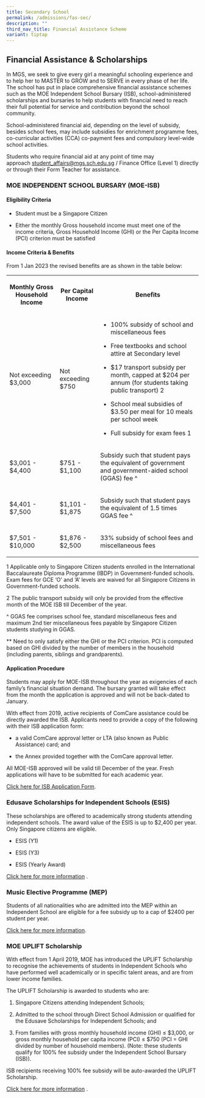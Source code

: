 ```yaml
---
title: Secondary School
permalink: /admissions/fas-sec/
description: ""
third_nav_title: Financial Assistance Scheme
variant: tiptap
---
```

<h2>Financial Assistance &amp; Scholarships</h2><p>In MGS, we seek to give every girl a meaningful schooling experience and to help her to MASTER to GROW and to SERVE in every phase of her life. The school has put in place comprehensive financial assistance schemes such as the MOE Independent School Bursary (ISB), school-administered scholarships and bursaries to help students with financial need to reach their full potential for service and contribution beyond the school community.</p><p>School-administered financial aid, depending on the level of subsidy, besides school fees, may include subsidies for enrichment programme fees, co-curricular activities (CCA) co-payment fees and compulsory level-wide school activities.</p><p>Students who require financial aid at any point of time may approach&nbsp;<a href="mailto:student_affairs@mgs.sch.edu.sg" rel="noopener noreferrer nofollow" target="_blank">student_affairs@mgs.sch.edu.sg</a>&nbsp;/ Finance Office (Level 1) directly or through their Form Teacher for assistance.</p><h3>MOE INDEPENDENT SCHOOL BURSARY (MOE-ISB)</h3><h4>Eligibility Criteria</h4><ul data-tight="true" class="tight"><li><p>Student must be a Singapore Citizen</p></li><li><p>Either the monthly Gross household income must meet one of the income criteria, Gross Household Income (GHI) or the Per Capita Income (PCI) criterion must be satisfied</p></li></ul><h4>Income Criteria &amp; Benefits</h4><p>From 1 Jan 2023 the revised benefits are as shown in the table below:</p><table><tbody><tr><th rowspan="1" colspan="1"><p>Monthly Gross Household Income</p></th><th rowspan="1" colspan="1"><p>Per Capital Income</p></th><th rowspan="1" colspan="1"><p>Benefits</p></th></tr><tr><td rowspan="1" colspan="1"><p>Not exceeding<br>$3,000</p></td><td rowspan="1" colspan="1"><p>Not exceeding<br>$750</p></td><td rowspan="1" colspan="1"><ul data-tight="true" class="tight"><li><p>100% subsidy of school and miscellaneous fees</p></li><li><p>Free textbooks and school attire at Secondary level</p></li><li><p>$17 transport subsidy per month, capped at $204 per annum (for students taking public transport)&nbsp;2</p></li><li><p>School meal subsidies of $3.50 per meal for 10 meals per school week</p></li><li><p>Full subsidy for exam fees&nbsp;1</p></li></ul></td></tr><tr><td rowspan="1" colspan="1"><p>$3,001 - $4,400</p></td><td rowspan="1" colspan="1"><p>$751 - $1,100</p></td><td rowspan="1" colspan="1"><p>Subsidy such that student pays the equivalent of government and government-aided school (GGAS) fee ^</p></td></tr><tr><td rowspan="1" colspan="1"><p>$4,401 - $7,500</p></td><td rowspan="1" colspan="1"><p>$1,101 - $1,875</p></td><td rowspan="1" colspan="1"><p>Subsidy such that student pays the equivalent of 1.5 times GGAS fee ^</p></td></tr><tr><td rowspan="1" colspan="1"><p>$7,501 - $10,000</p></td><td rowspan="1" colspan="1"><p>$1,876 - $2,500</p></td><td rowspan="1" colspan="1"><p>33% subsidy of school fees and miscellaneous fees</p></td></tr></tbody></table><p>1 Applicable only to Singapore Citizen students enrolled in the International Baccalaureate Diploma Programme (IBDP) in Government-funded schools. Exam fees for GCE ‘O’ and ‘A’ levels are waived for all Singapore Citizens in Government-funded schools.</p><p>2 The public transport subsidy will only be provided from the effective month of the MOE ISB till December of the year.</p><p>^ GGAS fee comprises school fee, standard miscellaneous fees and maximum 2nd tier miscellaneous fees payable by Singapore Citizen students studying in GGAS.</p><p>** Need to only satisfy either the GHI or the PCI criterion. PCI is computed based on GHI divided by the number of members in the household (including parents, siblings and grandparents).</p><h4>Application Procedure</h4><p>Students may apply for MOE-ISB throughout the year as exigencies of each family’s financial situation demand. The bursary granted will take effect from the month the application is approved and will not be back-dated to January.</p><p>With effect from 2019, active recipients of ComCare assistance could be directly awarded the ISB. Applicants need to provide a copy of the following with their ISB application form:</p><ul data-tight="true" class="tight"><li><p>a valid ComCare approval letter or LTA (also known as Public Assistance) card; and</p></li><li><p>the Annex provided together with the ComCare approval letter.</p></li></ul><p>All MOE-ISB approved will be valid till December of the year. Fresh applications will have to be submitted for each academic year.</p><p><a href="https://drive.google.com/file/d/1lx38lkPmHDvrH9u54KE_w7rOS-OeDGMe/view?usp=drive_link" rel="noopener noreferrer nofollow" target="_blank">Click here for ISB Application Form</a>.</p><h3>Edusave Scholarships for Independent Schools (ESIS)</h3><p>These scholarships are offered to academically strong students attending independent schools. The award value of the ESIS is up to $2,400 per year. Only Singapore citizens are eligible.</p><ul data-tight="true" class="tight"><li><p>ESIS (Y1)</p></li><li><p>ESIS (Y3)</p></li><li><p>ESIS (Yearly Award)</p></li></ul><p><a href="https://www.moe.gov.sg/financial-matters/awards-scholarships/edusave-scholarships-independent" rel="noopener noreferrer nofollow" target="_blank">Click here for more information</a>&nbsp;.</p><h3>Music Elective Programme (MEP)</h3><p>Students of all nationalities who are admitted into the MEP within an Independent School are eligible for a fee subsidy up to a cap of $2400 per student per year.</p><p><a href="https://www.moe.gov.sg/education-in-sg/our-programmes/mep-sec/where-to-take-it#:~:text=MEP%20students%20do%20not%20need,of%20%242%2C400%20per%20student%20yearly." rel="noopener noreferrer nofollow" target="_blank">Click&nbsp;here&nbsp;for more information</a>.</p><h3>MOE UPLIFT Scholarship</h3><p>With effect from 1 April 2019, MOE has introduced the UPLIFT Scholarship to recognise the achievements of students in Independent Schools who have performed well academically or in specific talent areas, and are from lower income families.</p><p>The UPLIFT Scholarship is awarded to students who are:</p><ol data-tight="true" class="tight"><li><p>Singapore Citizens attending Independent Schools;</p></li><li><p>Admitted to the school through Direct School Admission or qualified for the Edusave Scholarships for Independent Schools; and</p></li><li><p>From families with gross monthly household income (GHI) ≤ $3,000, or gross monthly household per capita income (PCI) ≤ $750 (PCI = GHI divided by number of household members). (Note: these students qualify for 100% fee subsidy under the Independent School Bursary (ISB)).</p></li></ol><p>ISB recipients receiving 100% fee subsidy will be auto-awarded the UPLIFT Scholarship.</p><p><a href="https://www.moe.gov.sg/financial-matters/awards-scholarships/uplift-scholarships" rel="noopener noreferrer nofollow" target="_blank">Click here for more information</a>&nbsp;.</p>
